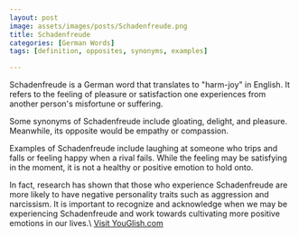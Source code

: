 ```yaml
---
layout: post
image: assets/images/posts/Schadenfreude.png
title: Schadenfreude
categories: [German Words]
tags: [definition, opposites, synonyms, examples]

---
```


Schadenfreude is a German word that translates to "harm-joy" in English. It refers to the feeling of pleasure or satisfaction one experiences from another person's misfortune or suffering. 

Some synonyms of Schadenfreude include gloating, delight, and pleasure. Meanwhile, its opposite would be empathy or compassion. 

Examples of Schadenfreude include laughing at someone who trips and falls or feeling happy when a rival fails. While the feeling may be satisfying in the moment, it is not a healthy or positive emotion to hold onto. 

In fact, research has shown that those who experience Schadenfreude are more likely to have negative personality traits such as aggression and narcissism. It is important to recognize and acknowledge when we may be experiencing Schadenfreude and work towards cultivating more positive emotions in our lives.\ <a id="yg-widget-0" class="youglish-widget" data-query="Schadenfreude" data-lang="german" data-components="8412" data-auto-start="0" data-bkg-color="theme_light" data-title="How%20to%20pronounce%20Schadenfreude%20in%20German"  rel="nofollow" href="https://youglish.com">Visit YouGlish.com</a><script async src="https://youglish.com/public/emb/widget.js" charset="utf-8"></script>